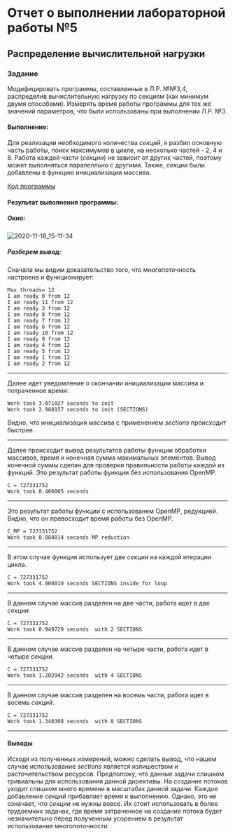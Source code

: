 # Отчет о выполнении лабораторной работы №5
## Распределение вычислительной нагрузки
### Задание
Модифицировать программы, составленные в Л.Р. №№3,4, распределив вычислительную нагрузку по секциям
(как минимум двумя способами). Измерять время работы программы для тех же значений параметров, что были использованы при выполнении Л.Р. №3. 

#### Выполнение:
Для реализации необходимого количества *секций*, я разбил основную часть работы, поиск максимумов в цикле, на несколько частей - 2, 4 и 8. Работа каждой части (*секции*) не зависит от
других частей, поэтому может выполняться паралелльно с другими. Также, *секции* были добавлены в функцию инициализации массива.

[Код программы](https://github.com/sekibura/Open-MP/blob/master/5/5/Source.cpp)

#### Результат выполнения программы:

##### Окно:
![2020-11-18_15-11-34](https://user-images.githubusercontent.com/51335422/99529123-62975580-29b0-11eb-9586-0b9009a8fea0.png)

##### Разберем вывод:

Сначала мы видим доказательство того, что многопоточность настроена и функционирует:
```
Max threads= 12
I am ready 0 from 12
I am ready 11 from 12
I am ready 3 from 12
I am ready 8 from 12
I am ready 7 from 12
I am ready 6 from 12
I am ready 10 from 12
I am ready 9 from 12
I am ready 4 from 12
I am ready 5 from 12
I am ready 1 from 12
I am ready 2 from 12
```
------
Далее идет уведомление о окончании инициализации массива и потраченное время:
```
Work took 3.071027 seconds to init
Work took 2.988157 seconds to init (SECTIONS)
```
Видно, что инициализация массива с применением *sections* происходит быстрее.

------
Далее происходит вывод результатов работы функции обработки массивов, время и конечная сумма макимальных элементов. Вывод конечной суммы сделан для проверки правильности работы каждой из функций.
Это результат работы функции без использования OpenMP.
```
C = 727331752
Work took 0.466065 seconds
```
------
Это результат работы функции с  использованем OpenMP, редукцией. Видно, что он превосходит время работы без OpenMP.
```
C_MP = 727331752
Work took 0.084014 seconds MP reduction
```
------

В этом случае функция использует две *секции* на каждой итерации цикла.
```
C = 727331752
Work took 4.804010 seconds SECTIONS inside for loop
```
------

В данном случае массив разделен на две части, работа идет в две *секции*.
```
C = 727331752
Work took 0.949729 seconds  with 2 SECTIONS
```
------

В данном случае массив разделен на четыре части, работа идет в четыре *секции*.
```
C = 727331752
Work took 1.202942 seconds  with 4 SECTIONS
```
------

В данном случае массив разделен на восемь части, работа идет в восемь *секций*.
```
C = 727331752
Work took 1.348308 seconds  with 8 SECTIONS
```
------

#### Выводы
Исходя из полученных измерений, можно сделать вывод, что нашем случае использование *sections* является излишеством и расточительством ресурсов. Предположу, что данные задачи
слишком тривиальны для использования данной директивы. На создание потоков уходит слишком много времени в масштабах данной задачи. Каждое добавление *секций* прибавляет время к выполнению.
Однако, это не означает, что *секции* не нужны вовсе. Их стоит использовать в более трудоемких задачах, где  время затраченное на создание потока будет незначительно перед полученным усорением в результат использования многопоточности.


